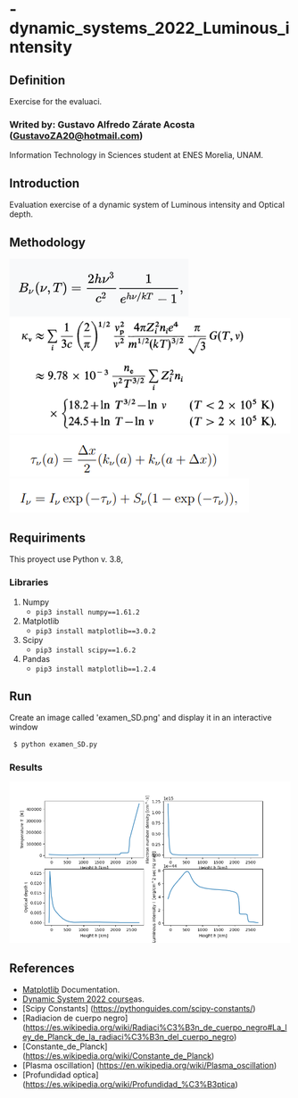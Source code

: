 # -dynamic_systems_2022_Luminous_intensity
## Definition
Exercise for the evaluaci.

### Writed by: Gustavo Alfredo Zárate Acosta (GustavoZA20@hotmail.com)
Information Technology in Sciences student at ENES Morelia, UNAM.

## Introduction
Evaluation exercise of a dynamic system of Luminous intensity and Optical depth.

## Methodology

![Results](planck.png)
![Results](opacity.png)
![Results](optical_depth.png)
![Results](luminous_intensity.png)

## Requiriments
This proyect use Python v. 3.8,
### Libraries
1. Numpy
     - ```pip3 install numpy==1.61.2```
2. Matplotlib
     - ```pip3 install matplotlib==3.0.2```
3. Scipy
     - ```pip3 install scipy==1.6.2```
4. Pandas
     - ```pip3 install matplotlib==1.2.4```


## Run
  Create an image called 'examen_SD.png' and display it in an interactive window
  ```bash
   $ python examen_SD.py
  ```
### Results
![Results](examen_SD.png)

## References
- [Matplotlib](https://matplotlib.org/2.1.2/) Documentation.
- [Dynamic System 2022 course](https://github.com/giccunam/dynamicsystems2022)as.
- [Scipy Constants] (https://pythonguides.com/scipy-constants/)
- [Radiacion de cuerpo negro] (https://es.wikipedia.org/wiki/Radiaci%C3%B3n_de_cuerpo_negro#La_ley_de_Planck_de_la_radiaci%C3%B3n_del_cuerpo_negro)
- [Constante_de_Planck] (https://es.wikipedia.org/wiki/Constante_de_Planck)
- [Plasma oscillation] (https://en.wikipedia.org/wiki/Plasma_oscillation)
- [Profundidad optica] (https://es.wikipedia.org/wiki/Profundidad_%C3%B3ptica)
